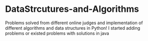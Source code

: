 # DataStrcutures-and-Algorithms
Problems solved from different online judges and implementation of different algorithms and data structures in Python!
I started adding problems or existed problems with solutions in java
